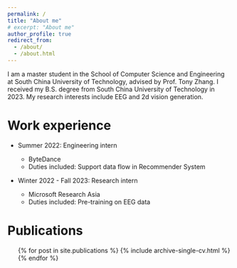```yaml
---
permalink: /
title: "About me"
# excerpt: "About me"
author_profile: true
redirect_from: 
  - /about/
  - /about.html
---
```


I am a master student in the School of Computer Science and Engineering at South China University of Technology, advised by Prof. Tony Zhang. I received my B.S. degree from South China University of Technology in 2023. My research interests include EEG and 2d vision generation.

Work experience
======
* Summer 2022: Engineering intern
  * ByteDance
  * Duties included: Support data flow in Recommender System

* Winter 2022 - Fall 2023: Research intern
  * Microsoft Research Asia
  * Duties included: Pre-training on EEG data

Publications
======
  <ul>{% for post in site.publications %}
    {% include archive-single-cv.html %}
  {% endfor %}</ul>
